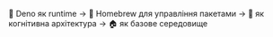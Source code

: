 🦕 Deno як runtime → 🍺 Homebrew для управління пакетами → 🧠 як когнітивна архітектура → 🏠 як базове середовище